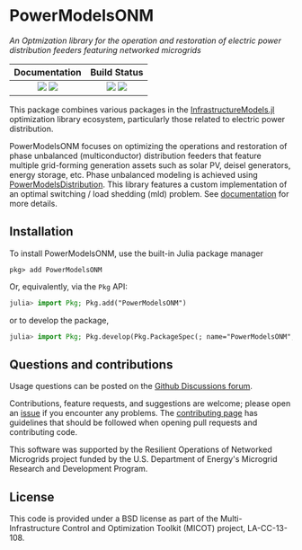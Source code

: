 # PowerModelsONM

_An Optmization library for the operation and restoration of electric power distribution feeders featuring networked microgrids_

|                             __Documentation__                             |                               __Build Status__                                |
| :-----------------------------------------------------------------------: | :---------------------------------------------------------------------------: |
| [![][docs-stable-img]][docs-stable-url] [![][docs-dev-img]][docs-dev-url] | [![][github-actions-img]][github-actions-url] [![][codecov-img]][codecov-url] |

This package combines various packages in the [InfrastructureModels.jl](https://github.com/lanl-ansi/InfrastructureModels.jl) optimization library ecosystem, particularly those related to electric power distribution.

PowerModelsONM focuses on optimizing the operations and restoration of phase unbalanced (multiconductor) distribution feeders that feature multiple grid-forming generation assets such as solar PV, deisel generators, energy storage, etc. Phase unbalanced modeling is achieved using [PowerModelsDistribution](https://github.com/lanl-ansi/PowerModelsDistribution.jl). This library features a custom implementation of an optimal switching / load shedding (mld) problem. See [documentation][docs-stable-url] for more details.

## Installation

To install PowerModelsONM, use the built-in Julia package manager

```
pkg> add PowerModelsONM
```

Or, equivalently, via the `Pkg` API:

```julia
julia> import Pkg; Pkg.add("PowerModelsONM")
```

or to develop the package,

```julia
julia> import Pkg; Pkg.develop(Pkg.PackageSpec(; name="PowerModelsONM", url="https://github.com/lanl-ansi/PowerModelsONM.jl"))
```

## Questions and contributions

Usage questions can be posted on the [Github Discussions forum][discussions-url].

Contributions, feature requests, and suggestions are welcome; please open an [issue][issues-url] if you encounter any problems. The [contributing page][contrib-url] has guidelines that should be followed when opening pull requests and contributing code.

This software was supported by the Resilient Operations of Networked Microgrids project funded by the U.S. Department of Energy's Microgrid Research and Development Program.

## License

This code is provided under a BSD license as part of the Multi-Infrastructure Control and Optimization Toolkit (MICOT) project, LA-CC-13-108.

[docs-dev-img]: https://github.com/lanl-ansi/PowerModelsONM.jl/workflows/Documentation/badge.svg
[docs-dev-url]: https://lanl-ansi.github.io/PowerModelsONM.jl/dev

[docs-stable-img]: https://github.com/lanl-ansi/PowerModelsONM.jl/workflows/Documentation/badge.svg
[docs-stable-url]: https://lanl-ansi.github.io/PowerModelsONM.jl/stable

[github-actions-img]: https://github.com/lanl-ansi/PowerModelsONM.jl/workflows/CI/badge.svg
[github-actions-url]: https://github.com/lanl-ansi/PowerModelsONM.jl/actions/workflows/ci.yml

[codecov-img]: https://codecov.io/gh/lanl-ansi/PowerModelsONM.jl/branch/main/graph/badge.svg
[codecov-url]: https://codecov.io/gh/lanl-ansi/PowerModelsONM.jl

[contrib-url]: https://lanl-ansi.github.io/PowerModelsONM.jl/stable/developer/contributing.html
[discussions-url]: https://github.com/lanl-ansi/PowerModelsONM.jl/discussions
[issues-url]: https://github.com/lanl-ansi/PowerModelsONM.jl/issues
